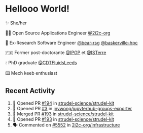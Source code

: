 # Hellooo World!

✨ She/her

👩‍💻 Open Source Applications Engineer [@2i2c-org](https://2i2c.org/)

🐻 Ex-Research Software Engineer [@bear-rsg](https://github.com/bear-rsg) [@baskerville-hpc](https://github.com/baskerville-hpc) 

🇫🇷 Former post-doctorante [@IPGP](https://github.com/IPGP) et [@ISTerre](https://www.isterre.fr/) 

💧 PhD graduate [@CDTFluidsLeeds](https://fluid-dynamics.leeds.ac.uk/) 

⌨️ Mech keeb enthusiast 

## Recent Activity 

<!--START_SECTION:activity-->
1. 💪 Opened PR [#194](https://github.com/strudel-science/strudel-kit/pull/194) in [strudel-science/strudel-kit](https://github.com/strudel-science/strudel-kit)
2. 💪 Opened PR [#3](https://github.com/jnywong/jupyterhub-groups-exporter/pull/3) in [jnywong/jupyterhub-groups-exporter](https://github.com/jnywong/jupyterhub-groups-exporter)
3. 🎉 Merged PR [#193](https://github.com/strudel-science/strudel-kit/pull/193) in [strudel-science/strudel-kit](https://github.com/strudel-science/strudel-kit)
4. 💪 Opened PR [#193](https://github.com/strudel-science/strudel-kit/pull/193) in [strudel-science/strudel-kit](https://github.com/strudel-science/strudel-kit)
5. 🗣 Commented on [#5552](https://github.com/2i2c-org/infrastructure/issues/5552#issuecomment-2814910378) in [2i2c-org/infrastructure](https://github.com/2i2c-org/infrastructure)
<!--END_SECTION:activity-->
